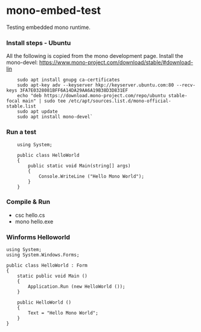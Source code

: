 # mono-embed-test
Testing embedded mono runtime.

### Install steps - Ubuntu
All the following is copied from the mono development page.
Install the mono-devel:
https://www.mono-project.com/download/stable/#download-lin
```
    sudo apt install gnupg ca-certificates
    sudo apt-key adv --keyserver hkp://keyserver.ubuntu.com:80 --recv-keys 3FA7E0328081BFF6A14DA29AA6A19B38D3D831EF
    echo "deb https://download.mono-project.com/repo/ubuntu stable-focal main" | sudo tee /etc/apt/sources.list.d/mono-official-stable.list
    sudo apt update
    sudo apt install mono-devel`
```
### Run a test
```
    using System;

    public class HelloWorld
    {
        public static void Main(string[] args)
        {
            Console.WriteLine ("Hello Mono World");
        }
    }
```
### Compile & Run
* csc hello.cs
* mono hello.exe

### Winforms Helloworld
    using System;
    using System.Windows.Forms;

    public class HelloWorld : Form
    {
        static public void Main ()
        {
            Application.Run (new HelloWorld ());
        }

        public HelloWorld ()
        {
            Text = "Hello Mono World";
        }
    }